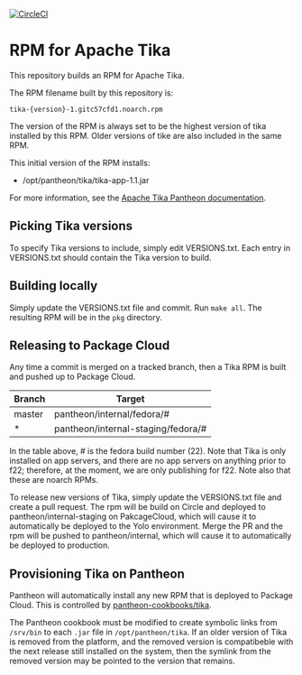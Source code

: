 [![CircleCI](https://circleci.com/gh/pantheon-systems/rpmbuild-tika.svg?style=shield)](https://circleci.com/gh/pantheon-systems/rpmbuild-tika)

# RPM for Apache Tika

This repository builds an RPM for Apache Tika.

The RPM filename built by this repository is:
```
tika-{version}-1.gitc57cfd1.noarch.rpm
```
The version of the RPM is always set to be the highest version of tika installed by this RPM. Older versions of tike are also included in the same RPM.

This initial version of the RPM installs:

- /opt/pantheon/tika/tika-app-1.1.jar

For more information, see the [Apache Tika Pantheon documentation](https://pantheon.io/docs/external-libraries/#apache-tika).

## Picking Tika versions

To specify Tika versions to include, simply edit VERSIONS.txt. Each entry in VERSIONS.txt should contain the Tika version to build.

## Building locally

Simply update the VERSIONS.txt file and commit. Run `make all`. The resulting RPM will be in the `pkg` directory.

## Releasing to Package Cloud

Any time a commit is merged on a tracked branch, then a Tika RPM is built and pushed up to Package Cloud.

Branch       | Target
------------ | ---------------
master       | pantheon/internal/fedora/#
*            | pantheon/internal-staging/fedora/#

In the table above, # is the fedora build number (22). Note that Tika is only installed on app servers, and there are no app servers on anything prior to f22; therefore, at the moment, we are only publishing for f22. Note also that these are noarch RPMs.

To release new versions of Tika, simply update the VERSIONS.txt file and create a pull request. The rpm will be build on Circle and deployed to pantheon/internal-staging on PakcageCloud, which will cause it to automatically be deployed to the Yolo environment.  Merge the PR and the rpm will be pushed to pantheon/internal, which will cause it to automatically be deployed to production.

## Provisioning Tika on Pantheon

Pantheon will automatically install any new RPM that is deployed to Package Cloud. This is controlled by [pantheon-cookbooks/tika](https://github.com/pantheon-cookbooks/tika/blob/master/recipes/default.rb).

The Pantheon cookbook must be modified to create symbolic links from `/srv/bin` to each `.jar` file in `/opt/pantheon/tika`. If an older version of Tika is removed from the platform, and the removed version is compatibeble with the next release still installed on the system, then the symlink from the removed version may be pointed to the version that remains.

